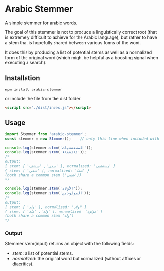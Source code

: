 # Arabic Stemmer
A simple stemmer for arabic words. 

The goal of this stemmer is not to produce a linguistically correct root (that is extremely difficult to achieve for the Arabic language), but rather to have a stem that is hopefully shared between various forms of the word.

It does this by producing a list of potential stems as well as a normalized form of the original word (which might be helpful as a boosting signal when executing a search).

## Installation
```shell
npm install arabic-stemmer
```

or include the file from the dist folder

```html
<script src="./dist/index.js"></script>
```

## Usage
```javascript
import Stemmer from 'arabic-stemmer';
const stemmer = new Stemmer();    // only this line when included with script tag

console.log(stemmer.stem('المستشفيات')); 
console.log(stemmer.stem('كالشفاء')); 
/*
output:
{ stem: [ 'شفي', 'سشف' ], normalized: 'مستشف' }
{ stem: [ 'شفي' ], normalized: 'شفا' }
(both share a common stem ('شفي'))
*/

console.log(stemmer.stem('الأولاد')); 
console.log(stemmer.stem('المولودين')); 
/*
output: 
{ stem: [ 'ولد' ], normalized: 'اولاد' }
{ stem: [ 'ولد', 'ملد' ], normalized: 'مولود' }
(both share a common stem 'ولد')
*/
```

### Output
Stemmer.stem(input) returns an object with the following fields:
- *stem*: a list of potential stems.
- *normalized*: the original word but normalized (without affixes or diacritics).

```
```

